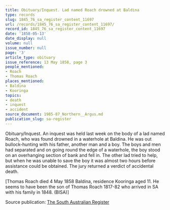 ```yaml
---
title: Obituary/Inquest. Lad named Roach drowned at Baldina
type: records
slug: 1845_76_sa_register_content_11697
url: /records/1845_76_sa_register_content_11697/
record_id: 1845_76_sa_register_content_11697
date: '1858-05-13'
date_display: null
volume: null
issue_number: null
page: '3'
article_type: obituary
issue_reference: 13 May 1858, page 3
people_mentioned:
- Roach
- Thomas Roach
places_mentioned:
- Baldina
- Kooringa
topics:
- death
- inquest
- accident
source_document: 1985-87_Northern__Argus.md
publication_slug: sa-register
---
```


Obituary/Inquest.  An inquest was held last week on the body of a lad named Roach, who was found drowned in a waterhole at Baldina.  He was out bullock-hunting with his father, another man and a boy.  The boys and men had separated and on going round the edge of a waterhole, the boy stood on an overhanging section of bank and fell in.  The other lad tried to help, but when he was unable to save the boy it was almost two hours before assistance could be obtained.  The jury returned a verdict of accidental death.

[Thomas Roach died 4 May 1858 Baldina, residence Kooringa aged 11.  He seems to have been the son of Thomas Roach 1817-82 who arrived in SA with his family in 1848. (BISA)]


Source publication: [The South Australian Register](/publications/sa-register/)
